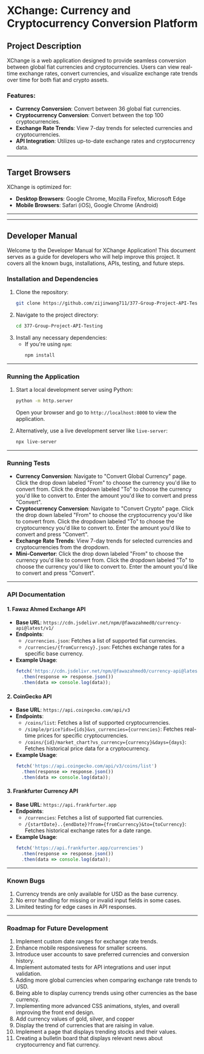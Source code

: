 # XChange: Currency and Cryptocurrency Conversion Platform

## Project Description
XChange is a web application designed to provide seamless conversion between global fiat currencies and cryptocurrencies. Users can view real-time exchange rates, convert currencies, and visualize exchange rate trends over time for both fiat and crypto assets.

### Features:
- **Currency Conversion**: Convert between 36 global fiat currencies.
- **Cryptocurrency Conversion**: Convert between the top 100 cryptocurrencies.
- **Exchange Rate Trends**: View 7-day trends for selected currencies and cryptocurrencies.
- **API Integration**: Utilizes up-to-date exchange rates and cryptocurrency data.

---

## Target Browsers
XChange is optimized for:
- **Desktop Browsers**: Google Chrome, Mozilla Firefox, Microsoft Edge
- **Mobile Browsers**: Safari (iOS), Google Chrome (Android)

---



---

## Developer Manual
Welcome tp the Developer Manual for XChange Application! This document serves as a guide for developers who will help improve this project. It covers all the known bugs, installations, APIs, testing, and future steps. 

### Installation and Dependencies
1. Clone the repository:
   ```bash
   git clone https://github.com/zijinwang711/377-Group-Project-API-Testing.git
   ```
2. Navigate to the project directory:
   ```bash
   cd 377-Group-Project-API-Testing
   ```
3. Install any necessary dependencies:
   - If you're using `npm`:
     ```bash
     npm install
     ```

---

### Running the Application
1. Start a local development server using Python:
   ```bash
   python -m http.server
   ```
   Open your browser and go to `http://localhost:8000` to view the application.

2. Alternatively, use a live development server like `live-server`:
   ```bash
   npx live-server
   ```

---

### Running Tests
- **Currency Conversion**: Navigate to "Convert Global Currency" page. Click the drop down labeled "From" to choose the currency you'd like to convert from. Click the dropdown labeled "To" to choose the currency you'd like to convert to. Enter the amount you'd like to convert and press "Convert".
- **Cryptocurrency Conversion**: Navigate to "Convert Crypto" page. Click the drop down labeled "From" to choose the cryptocurrency you'd like to convert from. Click the dropdown labeled "To" to choose the cryptocurrency you'd like to convert to. Enter the amount you'd like to convert and press "Convert".
- **Exchange Rate Trends**: View 7-day trends for selected currencies and cryptocurrencies from the dropdown.
- **Mini-Convertor**: Click the drop down labeled "From" to choose the currency you'd like to convert from. Click the dropdown labeled "To" to choose the currency you'd like to convert to. Enter the amount you'd like to convert and press "Convert".


---

### API Documentation

#### 1. **Fawaz Ahmed Exchange API**
- **Base URL**: `https://cdn.jsdelivr.net/npm/@fawazahmed0/currency-api@latest/v1/`
- **Endpoints**:
  - `/currencies.json`: Fetches a list of supported fiat currencies.
  - `/currencies/{fromCurrency}.json`: Fetches exchange rates for a specific base currency.
- **Example Usage**:
  ```javascript
  fetch('https://cdn.jsdelivr.net/npm/@fawazahmed0/currency-api@latest/v1/currencies.json')
    .then(response => response.json())
    .then(data => console.log(data));
  ```

#### 2. **CoinGecko API**
- **Base URL**: `https://api.coingecko.com/api/v3`
- **Endpoints**:
  - `/coins/list`: Fetches a list of supported cryptocurrencies.
  - `/simple/price?ids={ids}&vs_currencies={currencies}`: Fetches real-time prices for specific cryptocurrencies.
  - `/coins/{id}/market_chart?vs_currency={currency}&days={days}`: Fetches historical price data for a cryptocurrency.
- **Example Usage**:
  ```javascript
  fetch('https://api.coingecko.com/api/v3/coins/list')
    .then(response => response.json())
    .then(data => console.log(data));
  ```

#### 3. **Frankfurter Currency API**
- **Base URL**: `https://api.frankfurter.app`
- **Endpoints**:
  - `/currencies`: Fetches a list of supported fiat currencies.
  - `/{startDate}..{endDate}?from={fromCurrency}&to={toCurrency}`: Fetches historical exchange rates for a date range.
- **Example Usage**:
  ```javascript
  fetch('https://api.frankfurter.app/currencies')
    .then(response => response.json())
    .then(data => console.log(data));
  ```

---

### Known Bugs
1. Currency trends are only available for USD as the base currency.
2. No error handling for missing or invalid input fields in some cases.
3. Limited testing for edge cases in API responses.

---

### Roadmap for Future Development

1. Implement custom date ranges for exchange rate trends.
2. Enhance mobile responsiveness for smaller screens.
3. Introduce user accounts to save preferred currencies and conversion history.
4. Implement automated tests for API integrations and user input validation.
5. Adding more global currencies when comparing exchange rate trends to USD.
6. Being able to display currency trends using other currencies as the base currency.
7. Implementing more advanced CSS animations, styles, and overall improving the front end design.
8. Add currency values of gold, silver, and copper
9. Display the trend of currencies that are raising in value.
10. Implement a page that displays trending stocks and their values.
11. Creating a bulletin board that displays relevant news about cryptocurrency and fiat currency. 